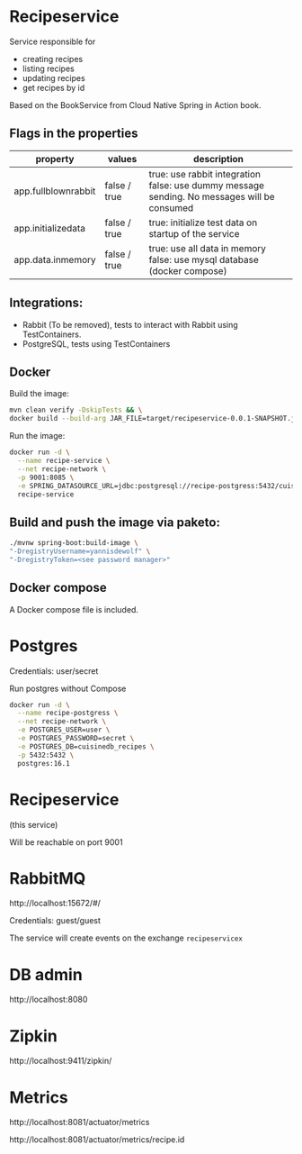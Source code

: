 # Recipeservice

Service responsible for
- creating recipes
- listing recipes
- updating recipes
- get recipes by id

Based on the BookService from Cloud Native Spring in Action book.

## Flags in the properties
| property            | values       | description                                                                                      |
|---------------------|--------------|--------------------------------------------------------------------------------------------------|
| app.fullblownrabbit | false / true | true: use rabbit integration<br/> false: use dummy message sending. No messages will be consumed |
| app.initializedata  | false / true | true: initialize test data on startup of the service                                             |                                                                                            |
| app.data.inmemory   | false / true | true: use all data in memory<br/> false: use mysql database (docker compose)                     |

## Integrations:
- Rabbit (To be removed), tests to interact with Rabbit using TestContainers.
- PostgreSQL, tests using TestContainers


## Docker

Build the image:
```bash
mvn clean verify -DskipTests && \
docker build --build-arg JAR_FILE=target/recipeservice-0.0.1-SNAPSHOT.jar -t recipe-service .
```

Run the image:
```bash
docker run -d \
  --name recipe-service \
  --net recipe-network \
  -p 9001:8085 \
  -e SPRING_DATASOURCE_URL=jdbc:postgresql://recipe-postgress:5432/cuisinedb_recipes \
  recipe-service
```

## Build and push the image via paketo: 

```bash
./mvnw spring-boot:build-image \
"-DregistryUsername=yannisdewolf" \
"-DregistryToken=<see password manager>"
```

## Docker compose
A Docker compose file is included. 

# Postgres

Credentials:
user/secret

Run postgres without Compose

```bash
docker run -d \
  --name recipe-postgress \
  --net recipe-network \
  -e POSTGRES_USER=user \
  -e POSTGRES_PASSWORD=secret \
  -e POSTGRES_DB=cuisinedb_recipes \
  -p 5432:5432 \
  postgres:16.1
```
# Recipeservice
(this service)

Will be reachable on port 9001

# RabbitMQ

http://localhost:15672/#/

Credentials:
guest/guest

The service will create events on the exchange `recipeservicex`

# DB admin

http://localhost:8080

# Zipkin

http://localhost:9411/zipkin/

# Metrics
http://localhost:8081/actuator/metrics

http://localhost:8081/actuator/metrics/recipe.id

